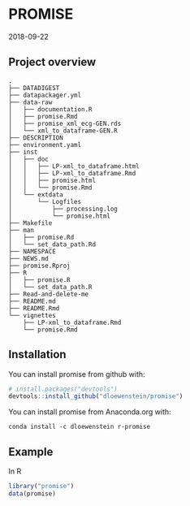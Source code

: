 PROMISE
================
2018-09-22

<!-- README.md is generated from README.Rmd. Please edit that file -->

Project overview
----------------

``` shell
.
├── DATADIGEST
├── datapackager.yml
├── data-raw
│   ├── documentation.R
│   ├── promise.Rmd
│   ├── promise_xml_ecg-GEN.rds
│   └── xml_to_dataframe-GEN.R
├── DESCRIPTION
├── environment.yaml
├── inst
│   ├── doc
│   │   ├── LP-xml_to_dataframe.html
│   │   ├── LP-xml_to_dataframe.Rmd
│   │   ├── promise.html
│   │   └── promise.Rmd
│   └── extdata
│       └── Logfiles
│           ├── processing.log
│           └── promise.html
├── Makefile
├── man
│   ├── promise.Rd
│   └── set_data_path.Rd
├── NAMESPACE
├── NEWS.md
├── promise.Rproj
├── R
│   ├── promise.R
│   └── set_data_path.R
├── Read-and-delete-me
├── README.md
├── README.Rmd
└── vignettes
    ├── LP-xml_to_dataframe.Rmd
    └── promise.Rmd
```

Installation
------------

You can install promise from github with:

``` r
# install.packages("devtools")
devtools::install_github("dloewenstein/promise")
```

You can install promise from Anaconda.org with:

``` shell
conda install -c dloewenstein r-promise
```

Example
-------

In R

``` r
library("promise")
data(promise)
```
